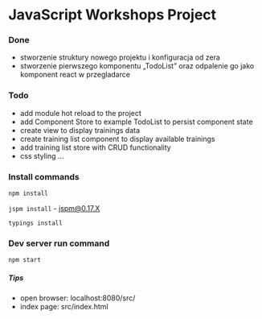 # JavaScript Workshops Project

### Done
- stworzenie struktury nowego projektu i konfiguracja od zera
- stworzenie pierwszego komponentu „TodoList” oraz odpalenie go jako komponent react w przegladarce

### Todo
- add module hot reload to the project
- add Component Store to example TodoList to persist component state
- create view to display trainings data
- create training list component to display available trainings
- add training list store with CRUD functionality
- css styling
…

### Install commands
  `npm install`
  
  `jspm install` - jspm@0.17.X
  
  `typings install`

### Dev server run command
`npm start`

##### Tips
- open browser: localhost:8080/src/
- index page: src/index.html
